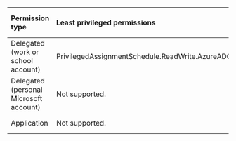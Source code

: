 |Permission type|Least privileged permissions|Higher privileged permissions|
|:---|:---|:---|
|Delegated (work or school account)|PrivilegedAssignmentSchedule.ReadWrite.AzureADGroup|Not available.|
|Delegated (personal Microsoft account)|Not supported.|Not supported.|
|Application|Not supported.|Not supported.|